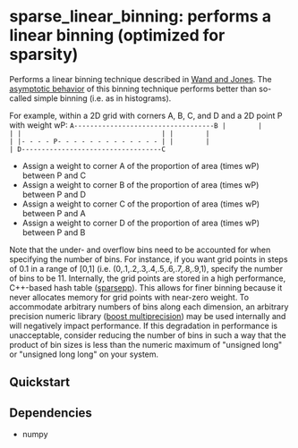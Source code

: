 
# sparse_linear_binning: performs a linear binning (optimized for sparsity)

Performs a linear binning technique described in [Wand and Jones](https://www.crcpress.com/Kernel-Smoothing/Wand-Jones/p/book/9780412552700).
The
[asymptotic behavior](http://www.tandfonline.com/doi/abs/10.1080/00949658308810650)
of this binning technique performs better than so-called
simple binning (i.e. as in histograms).

For example, within a 2D grid with corners A, B, C, and D and a 2D point P with
weight wP:
``
A-----------------------------------B
|        |                          |
|                                   |
|        |                          |
|- - - - P- - - - - - - - - - - - - |
|        |                          |
D-----------------------------------C
``

* Assign a weight to corner A of the proportion of area (times wP) between P and C
* Assign a weight to corner B of the proportion of area (times wP) between P and D
* Assign a weight to corner C of the proportion of area (times wP) between P and A
* Assign a weight to corner D of the proportion of area (times wP) between P and B

Note that the under- and overflow bins need to be accounted for when specifying
the number of bins.
For instance, if you want grid points in steps of 0.1 in a range of \[0,1\]
(i.e. (0,.1,.2,.3,.4,.5,.6,.7,.8,.9,1), specify the number of bins to be 11.
Internally, the grid points are stored in a high performance, C++-based hash
table ([sparsepp](https://github.com/greg7mdp/sparsepp)).
This allows for finer binning because it never allocates memory for grid points
with near-zero weight.
To accommodate arbitrary numbers of bins along each dimension, an arbitrary
precision numeric library ([boost multiprecision](http://www.boost.org/doc/libs/1_63_0/libs/multiprecision/doc/html/boost_multiprecision/intro.html))
may be used internally and will negatively impact performance.
If this degradation in performance is unacceptable, consider reducing the number
of bins in such a way that the product of bin sizes is less than the numeric
maximum of "unsigned long" or "unsigned long long" on your system.

## Quickstart

## Dependencies

* numpy
